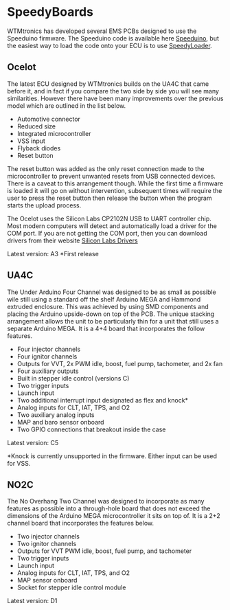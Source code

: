 # SpeedyBoards
WTMtronics has developed several EMS PCBs designed to use the Speeduino firmware.
The Speeduino code is available here [Speeduino](https://github.com/noisymime/speeduino), but the easiest way to load the code onto your ECU is to use [SpeedyLoader](https://github.com/speeduino/SpeedyLoader).
## Ocelot
The latest ECU designed by WTMtronics builds on the UA4C that came before it, and in fact if you compare the two side by side you will see many similarities. However there have been many improvements over the previous model which are outlined in the list below.
- Automotive connector
- Reduced size
- Integrated microcontroller
- VSS input
- Flyback diodes
- Reset button

The reset button was added as the only reset connection made to the microcontroller to prevent unwanted resets from USB connected devices. There is a caveat to this arrangement though. While the first time a firmware is loaded it will go on without intervention, subsequent times will require the user to press the reset button then release the button when the program starts the upload process.

The Ocelot uses the Silicon Labs CP2102N USB to UART controller chip. Most modern computers will detect and automatically load a driver for the COM port. If you are not getting the COM port, then you can download drivers from their website [Silicon Labs Drivers](https://www.silabs.com/developers/usb-to-uart-bridge-vcp-drivers)

Latest version: A3 *First release
## UA4C
The Under Arduino Four Channel was designed to be as small as possible wile still using a standard off the shelf Arduino MEGA and Hammond extruded enclosure. This was achieved by using SMD components and placing the Arduino upside-down on top of the PCB. The unique stacking arrangement allows the unit to be particularly thin for a unit that still uses a separate Arduino MEGA. It is a 4+4 board that incorporates the follow features.
- Four injector channels
- Four ignitor channels
- Outputs for VVT, 2x PWM idle, boost, fuel pump, tachometer, and 2x fan
- Four auxiliary outputs
- Built in stepper idle control (versions C)
- Two trigger inputs
- Launch input
- Two additional interrupt input designated as flex and knock*
- Analog inputs for CLT, IAT, TPS, and O2
- Two auxiliary analog inputs
- MAP and baro sensor onboard
- Two GPIO connections that breakout inside the case

Latest version: C5

*Knock is currently unsupported in the firmware. Either input can be used for VSS.
## NO2C
The No Overhang Two Channel was designed to incorporate as many features as possible into a through-hole board that does not exceed the dimensions of the Arduino MEGA microcontroller it sits on top of. It is a 2+2 channel board that incorporates the features below.
- Two injector channels
- Two ignitor channels
- Outputs for VVT PWM idle, boost, fuel pump, and tachometer
- Two trigger inputs
- Launch input
- Analog inputs for CLT, IAT, TPS, and O2
- MAP sensor onboard
- Socket for stepper idle control module

Latest version: D1